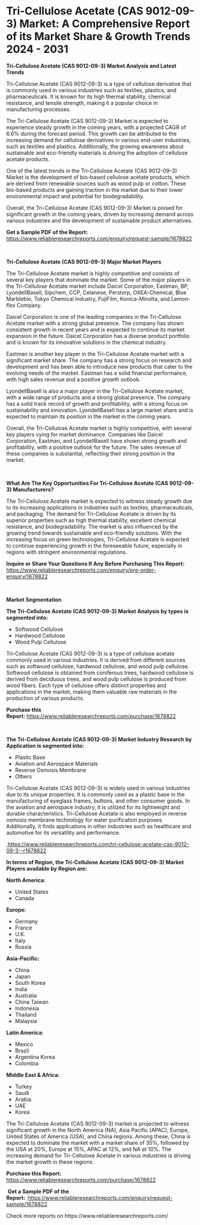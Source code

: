<p><h1>Tri-Cellulose Acetate (CAS 9012-09-3) Market: A Comprehensive Report of its Market Share & Growth Trends 2024 - 2031</h1></p><p><strong>Tri-Cellulose Acetate (CAS 9012-09-3) Market Analysis and Latest Trends</strong></p>
<p><p>Tri-Cellulose Acetate (CAS 9012-09-3) is a type of cellulose derivative that is commonly used in various industries such as textiles, plastics, and pharmaceuticals. It is known for its high thermal stability, chemical resistance, and tensile strength, making it a popular choice in manufacturing processes.</p><p>The Tri-Cellulose Acetate (CAS 9012-09-3) Market is expected to experience steady growth in the coming years, with a projected CAGR of 6.6% during the forecast period. This growth can be attributed to the increasing demand for cellulose derivatives in various end-user industries, such as textiles and plastics. Additionally, the growing awareness about sustainable and eco-friendly materials is driving the adoption of cellulose acetate products.</p><p>One of the latest trends in the Tri-Cellulose Acetate (CAS 9012-09-3) Market is the development of bio-based cellulose acetate products, which are derived from renewable sources such as wood pulp or cotton. These bio-based products are gaining traction in the market due to their lower environmental impact and potential for biodegradability.</p><p>Overall, the Tri-Cellulose Acetate (CAS 9012-09-3) Market is poised for significant growth in the coming years, driven by increasing demand across various industries and the development of sustainable product alternatives.</p></p>
<p><strong>Get a Sample PDF of the Report:&nbsp;</strong> <a href="https://www.reliableresearchreports.com/enquiry/request-sample/1678822">https://www.reliableresearchreports.com/enquiry/request-sample/1678822</a></p>
<p>&nbsp;</p>
<p><strong>Tri-Cellulose Acetate (CAS 9012-09-3) Major Market Players</strong></p>
<p><p>The Tri-Cellulose Acetate market is highly competitive and consists of several key players that dominate the market. Some of the major players in the Tri-Cellulose Acetate market include Daicel Corporation, Eastman, BP, LyondellBasell, Sipchem, CCP, Celanese, Perstorp, OXEA-Chemical, Blue Marblebio, Tokyo Chemical Industry, FujiFilm, Konica-Minolta, and Lemon-flex Company.</p><p>Daicel Corporation is one of the leading companies in the Tri-Cellulose Acetate market with a strong global presence. The company has shown consistent growth in recent years and is expected to continue its market expansion in the future. Daicel Corporation has a diverse product portfolio and is known for its innovative solutions in the chemical industry.</p><p>Eastman is another key player in the Tri-Cellulose Acetate market with a significant market share. The company has a strong focus on research and development and has been able to introduce new products that cater to the evolving needs of the market. Eastman has a solid financial performance, with high sales revenue and a positive growth outlook.</p><p>LyondellBasell is also a major player in the Tri-Cellulose Acetate market, with a wide range of products and a strong global presence. The company has a solid track record of growth and profitability, with a strong focus on sustainability and innovation. LyondellBasell has a large market share and is expected to maintain its position in the market in the coming years.</p><p>Overall, the Tri-Cellulose Acetate market is highly competitive, with several key players vying for market dominance. Companies like Daicel Corporation, Eastman, and LyondellBasell have shown strong growth and profitability, with a positive outlook for the future. The sales revenue of these companies is substantial, reflecting their strong position in the market.</p></p>
<p>&nbsp;</p>
<p><strong>What Are The Key Opportunities For Tri-Cellulose Acetate (CAS 9012-09-3) Manufacturers?</strong></p>
<p><p>The Tri-Cellulose Acetate market is expected to witness steady growth due to its increasing applications in industries such as textiles, pharmaceuticals, and packaging. The demand for Tri-Cellulose Acetate is driven by its superior properties such as high thermal stability, excellent chemical resistance, and biodegradability. The market is also influenced by the growing trend towards sustainable and eco-friendly solutions. With the increasing focus on green technologies, Tri-Cellulose Acetate is expected to continue experiencing growth in the foreseeable future, especially in regions with stringent environmental regulations.</p></p>
<p><strong>Inquire or Share Your Questions If Any Before Purchasing This Report:</strong> <a href="https://www.reliableresearchreports.com/enquiry/pre-order-enquiry/1678822">https://www.reliableresearchreports.com/enquiry/pre-order-enquiry/1678822</a></p>
<p>&nbsp;</p>
<p><strong>Market Segmentation</strong></p>
<p><strong>The Tri-Cellulose Acetate (CAS 9012-09-3) Market Analysis by types is segmented into:</strong></p>
<p><ul><li>Softwood Cellulose</li><li>Hardwood Cellulose</li><li>Wood Pulp Cellulose</li></ul></p>
<p><p>Tri-Cellulose Acetate (CAS 9012-09-3) is a type of cellulose acetate commonly used in various industries. It is derived from different sources such as softwood cellulose, hardwood cellulose, and wood pulp cellulose. Softwood cellulose is obtained from coniferous trees, hardwood cellulose is derived from deciduous trees, and wood pulp cellulose is produced from wood fibers. Each type of cellulose offers distinct properties and applications in the market, making them valuable raw materials in the production of various products.</p></p>
<p><strong>Purchase this Report:&nbsp;</strong><a href="https://www.reliableresearchreports.com/purchase/1678822">https://www.reliableresearchreports.com/purchase/1678822</a></p>
<p>&nbsp;</p>
<p><strong>The Tri-Cellulose Acetate (CAS 9012-09-3) Market Industry Research by Application is segmented into:</strong></p>
<p><ul><li>Plastic Base</li><li>Aviation and Aerospace Materials</li><li>Reverse Osmosis Membrane</li><li>Others</li></ul></p>
<p><p>Tri-Cellulose Acetate (CAS 9012-09-3) is widely used in various industries due to its unique properties. It is commonly used as a plastic base in the manufacturing of eyeglass frames, buttons, and other consumer goods. In the aviation and aerospace industry, it is utilized for its lightweight and durable characteristics. Tri-Cellulose Acetate is also employed in reverse osmosis membrane technology for water purification purposes. Additionally, it finds applications in other industries such as healthcare and automotive for its versatility and performance.</p></p>
<p><a href="https://www.reliableresearchreports.com/tri-cellulose-acetate-cas-9012-09-3--r1678822">&nbsp;https://www.reliableresearchreports.com/tri-cellulose-acetate-cas-9012-09-3--r1678822</a></p>
<p><strong>In terms of Region, the Tri-Cellulose Acetate (CAS 9012-09-3) Market Players available by Region are:</strong></p>
<p>
    <p> <strong> North America: </strong>
        <ul>
            <li>United States</li>
            <li>Canada</li>
        </ul>
        </p> 
    <p> <strong> Europe: </strong>
        <ul>
            <li>Germany</li>
            <li>France</li>
            <li>U.K.</li>
            <li>Italy</li>
            <li>Russia</li>
        </ul>
        </p> 
    <p> <strong> Asia-Pacific: </strong>
        <ul>
            <li>China</li>
            <li>Japan</li>
            <li>South Korea</li>
            <li>India</li>
            <li>Australia</li>
            <li>China Taiwan</li>
            <li>Indonesia</li>
            <li>Thailand</li>
            <li>Malaysia</li>
        </ul>
        </p> 
    <p> <strong> Latin America: </strong>
        <ul>
            <li>Mexico</li>
            <li>Brazil</li>
            <li>Argentina Korea</li>
            <li>Colombia</li>
        </ul>
        </p> 
    <p> <strong> Middle East & Africa: </strong>
        <ul>
            <li>Turkey</li>
            <li>Saudi</li>
            <li>Arabia</li>
            <li>UAE</li>
            <li>Korea</li>
        </ul>
    </p>
    </p>
<p><p>The Tri-Cellulose Acetate (CAS 9012-09-3) market is projected to witness significant growth in the North America (NA), Asia Pacific (APAC), Europe, United States of America (USA), and China regions. Among these, China is expected to dominate the market with a market share of 35%, followed by the USA at 20%, Europe at 15%, APAC at 12%, and NA at 10%. The increasing demand for Tri-Cellulose Acetate in various industries is driving the market growth in these regions.</p></p>
<p><strong>Purchase this Report: </strong><a href="https://www.reliableresearchreports.com/purchase/1678822">https://www.reliableresearchreports.com/purchase/1678822</a></p>
<p>&nbsp;<strong>Get a Sample PDF of the Report:&nbsp;&nbsp;</strong><a href="https://www.reliableresearchreports.com/enquiry/request-sample/1678822">https://www.reliableresearchreports.com/enquiry/request-sample/1678822</a></p>
<p><strong></strong></p>
<p>Check more reports on https://www.reliableresearchreports.com/</p>